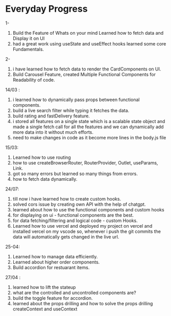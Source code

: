 # Everyday Progress
1-
1. Build the Feature of Whats on your mind Learned how to fetch data and Display it on UI 
2. had a great work using useState and useEffect hooks learned some core Fundamentals.

2-
1. i have learned how to fetch data to render the CardComponents on UI.
2. Build Carousel Feature, created Multiple Functional Components for Readability of code.


14/03 : 
1. i learned how to dynamically pass props between functional components.
2. build a live search filter while typing it fetches the data.
3. build rating and fastDelivery feature.
4. i stored all features on a single state which is a scalable state object and made a single fetch call for all the features and we can dynamically add more data into it without much efforts.
5. need to make changes in code as it become more lines in the body.js file 

15/03:
1. Learned how to use routing 
2. how to use createBrowserRouter, RouterProvider, Outlet, useParams, Link.
3. got so many errors but learned so many things from errors.
4. how to fetch data dynamically.

24/07:
1. till now i have learned how to create custom hooks.
2. solved cors issue by creating own API with the help of chatgpt.
3. learned about how to use the functional components and custom hooks
4. for displaying on ui - functional components are the best.
5. for data fetching/filtering and logical code - custom Hooks.
6. Learned how to use vercel and deployed my project on vercel and installed vercel on my vscode so, whenever i push the git commits the data will automatically gets changed in the live url.


25-04:
1. Learned how to manage data efficiently.
2. Learned about higher order components.
3. Build accordion for restuarant items.

27/04 : 
1. learned how to lift the stateup
2. what are the controlled and uncontrolled components are?
3. build the toggle feature for accordion.
4. learned about the props drilling and how to solve the props drilling createContext and useContext